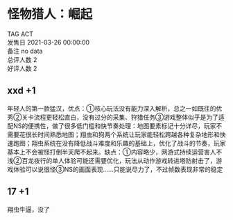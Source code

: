 



# 怪物猎人：崛起
  
TAG ACT  
发售日 2021-03-26 00:00:00  
备注 no data  
总评人数 2  
好评人数 2
## xxd +1


年轻人的第一款猛汉，优点：①核心玩法没有能力深入解析，总之一如既往的优秀②关卡流程更轻松直白，没有过分的采集、狩猎任务③游戏整体似乎是为了适配NS的便携性，做了很多低门槛和快节奏处理：地图要素标记十分详尽，玩家不需要花很长时间熟悉地图；翔虫和狗两个系统让玩家能轻松跨越各种复杂地形和快速跑图；翔虫系统在没有降低战斗难度和乐趣的基础上，优化了战斗的节奏，玩家基本上不会被怪打倒半天爬不起来。缺点：①内容略少，网游式持续运营害人不浅②百龙夜行的单人体验可能还需要优化，玩法从动作游戏转进塔防射击了，游戏体验可以说很怪③NS的画面表现……只能说尽力了，不过帧数表现非常的稳定
## 17 +1


翔虫牛逼，没了